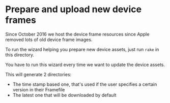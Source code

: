 # Prepare and upload new device frames

Since October 2016 we host the device frame resources since Apple removed lots of old device frame images.

To run the wizard helping you prepare new device assets, just run `rake` in this directory. 

You have to run this wizard every time we want to update the device assets.

This will generate 2 directories:

- The time stamp based one, that's used if the user specifies a certain version in their Framefile
- The latest one that will be downloaded by default
